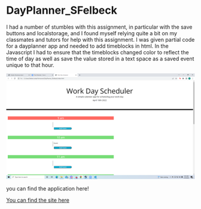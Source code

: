 # DayPlanner_SFelbeck

I had a number of stumbles with this assignment, in particular with the save buttons and localstorage, and I found myself relying quite a bit on my classmates and tutors for help with this assignment.
I was given partial code for a dayplanner app and needed to add timeblocks in html. In the Javascript I had to ensure that the timeblocks changed color to reflect the time of day as well as save the value stored in a text space as a saved event unique to that hour.

![screenshot](./assets/assets/site.png)

you can find the application here!

<a href="https://sfelbeck.github.io/DayPlanner_SFelbeck/">You can find the site here</a>